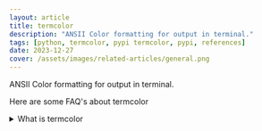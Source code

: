 ```yaml
---
layout: article
title: termcolor
description: "ANSII Color formatting for output in terminal."
tags: [python, termcolor, pypi termcolor, pypi, references]
date: 2023-12-27
cover: /assets/images/related-articles/general.png
---
```


ANSII Color formatting for output in terminal.

Here are some FAQ's about termcolor
<details>
<summary>What is termcolor</summary>
ANSII Color formatting for output in terminal.
</details>
